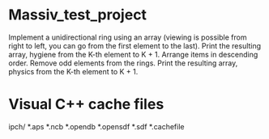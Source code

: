 # Massiv_test_project
Implement a unidirectional ring using an array (viewing is possible from right to left, you can go from the first element to the last). Print the resulting array, hygiene from the K-th element to K + 1. Arrange items in descending order. Remove odd elements from the rings. Print the resulting array, physics from the K-th element to K + 1.
# Visual C++ cache files
ipch/
*.aps
*.ncb
*.opendb
*.opensdf
*.sdf
*.cachefile